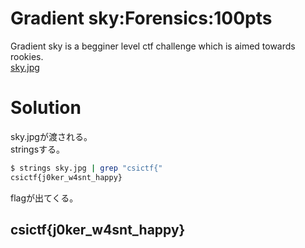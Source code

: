 # Gradient sky:Forensics:100pts
Gradient sky is a begginer level ctf challenge which is aimed towards rookies.  
[sky.jpg](sky.jpg)  

# Solution
sky.jpgが渡される。  
stringsする。  
```bash
$ strings sky.jpg | grep "csictf{"
csictf{j0ker_w4snt_happy}
```
flagが出てくる。  

## csictf{j0ker_w4snt_happy}
